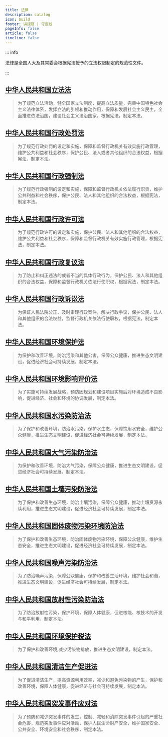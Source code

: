 ```yaml
---
title: 法律
description: catalog
icon: build
footer: 讲规矩 | 守底线
pageInfo: false
article: false
timeline: false
---
```


::: info

法律是全国人大及其常委会根据宪法授予的立法权限制定的规范性文件。

:::

## [中华人民共和国立法法](/posts/P1/zhrmghglff)

<Badge text="有效" type="tip" /><Badge text="2015/03/15施行" type="info" /><Badge text="全国人民代表大会" type="danger" />

>为了规范立法活动，健全国家立法制度，提高立法质量，完善中国特色社会主义法律体系，发挥立法的引领和推动作用，保障和发展社会主义民主，全面推进依法治国，建设社会主义法治国家，根据宪法，制定本法。

## [中华人民共和国行政处罚法](/posts/P1/zhrmghgxzcff)

<Badge text="有效" type="tip" /><Badge text="2021/07/15施行" type="info" /><Badge text="全国人民代表大会" type="danger" />

>为了规范行政处罚的设定和实施，保障和监督行政机关有效实施行政管理，维护公共利益和社会秩序，保护公民、法人或者其他组织的合法权益，根据宪法，制定本法。

## [中华人民共和国行政强制法](/posts/P1/zhrmghgxzqzf)

<Badge text="有效" type="tip" /><Badge text="2012/01/01施行" type="info" /><Badge text="全国人民代表大会常务委员会" type="danger" />

>为了规范行政强制的设定和实施，保障和监督行政机关依法履行职责，维护公共利益和社会秩序，保护公民、法人和其他组织的合法权益，根据宪法，制定本法。

## [中华人民共和国行政许可法](/posts/P1/zhrmghgxzxkf)

<Badge text="有效" type="tip" /><Badge text="2019/04/23施行" type="info" /><Badge text="全国人民代表大会常务委员会" type="danger" />

>为了规范行政许可的设定和实施，保护公民、法人和其他组织的合法权益，维护公共利益和社会秩序，保障和监督行政机关有效实施行政管理，根据宪法，制定本法。

## [中华人民共和国行政复议法](/posts/P1/zhrmghgxzfyf)

<Badge text="有效" type="tip" /><Badge text="2018/01/01施行" type="info" /><Badge text="全国人民代表大会常务委员会" type="danger" />

>为了防止和纠正违法的或者不当的具体行政行为，保护公民、法人和其他组织的合法权益，保障和监督行政机关依法行使职权，根据宪法，制定本法。

## [中华人民共和国行政诉讼法](/posts/P1/zhrmghgxzssf)

<Badge text="有效" type="tip" /><Badge text="2017/07/01施行" type="info" /><Badge text="全国人民代表大会常务委员会" type="danger" />

>为保证人民法院公正、及时审理行政案件，解决行政争议，保护公民、法人和其他组织的合法权益，监督行政机关依法行使职权，根据宪法，制定本法。

## [中华人民共和国环境保护法](/posts/P1/zhrmghghjbhf)

<Badge text="有效" type="tip" /><Badge text="2015/01/01施行" type="info" /><Badge text="全国人民代表大会常务委员会" type="danger" />

>为保护和改善环境，防治污染和其他公害，保障公众健康，推进生态文明建设，促进经济社会可持续发展，制定本法。

## [中华人民共和国环境影响评价法](/posts/P1/zhrmghghjyxpjf)

<Badge text="有效" type="tip" /><Badge text="2018/12/29施行" type="info" /><Badge text="全国人民代表大会常务委员会" type="danger" />

>为了实施可持续发展战略，预防因规划和建设项目实施后对环境造成不良影响，促进经济、社会和环境的协调发展，制定本法。

## [中华人民共和国水污染防治法](/posts/P1/zhrmghgswrfzf)

<Badge text="有效" type="tip" /><Badge text="2018/01/01施行" type="info" /><Badge text="全国人民代表大会常务委员会" type="danger" />

>为了保护和改善环境，防治水污染，保护水生态，保障饮用水安全，维护公众健康，推进生态文明建设，促进经济社会可持续发展，制定本法。

## [中华人民共和国大气污染防治法](/posts/P1/zhrmghgdqwrfzf)

<Badge text="有效" type="tip" /><Badge text="2018/10/26施行" type="info" /><Badge text="全国人民代表大会常务委员会" type="danger" />

>为保护和改善环境，防治大气污染，保障公众健康，推进生态文明建设，促进经济社会可持续发展，制定本法。

## [中华人民共和国土壤污染防治法](/posts/P1/zhrmghgtrwrfzf)

<Badge text="有效" type="tip" /><Badge text="2019/01/01施行" type="info" /><Badge text="全国人民代表大会常务委员会" type="danger" />

>为了保护和改善生态环境，防治土壤污染，保障公众健康，推动土壤资源永续利用，推进生态文明建设，促进经济社会可持续发展，制定本法。

## [中华人民共和国固体废物污染环境防治法](/posts/P1/zhrmghggtfwwrhjfzf)

<Badge text="有效" type="tip" /><Badge text="2020/09/01施行" type="info" /><Badge text="全国人民代表大会常务委员会" type="danger" />

>为了保护和改善生态环境，防治固体废物污染环境，保障公众健康，维护生态安全，推进生态文明建设，促进经济社会可持续发展，制定本法。

## [中华人民共和国噪声污染防治法](/posts/P1/zhrmghgzswrfzf)

<Badge text="有效" type="tip" /><Badge text="2022/06/05施行" type="info" /><Badge text="全国人民代表大会常务委员会" type="danger" />

>为了防治噪声污染，保障公众健康，保护和改善生活环境，维护社会和谐，推进生态文明建设，促进经济社会可持续发展，制定本法。

## [中华人民共和国放射性污染防治法](/posts/P1/zhrmghgfsxwrfzf)

<Badge text="有效" type="tip" /><Badge text="2003/10/01施行" type="info" /><Badge text="全国人民代表大会常务委员会" type="danger" />

>为了防治放射性污染，保护环境，保障人体健康，促进核能、核技术的开发与和平利用，制定本法。

## [中华人民共和国环境保护税法](/posts/P1/zhrmghghjbhsf)

<Badge text="有效" type="tip" /><Badge text="2018/10/26施行" type="info" /><Badge text="全国人民代表大会常务委员会" type="danger" />

>为了保护和改善环境,减少污染物排放，推进生态文明建设，制定本法。

## [中华人民共和国清洁生产促进法](/posts/P1/zhrmghgqjsccjf)

<Badge text="有效" type="tip" /><Badge text="2012/07/01施行" type="info" /><Badge text="全国人民代表大会常务委员会" type="danger" />

>为了促进清洁生产，提高资源利用效率，减少和避免污染物的产生，保护和改善环境，保障人体健康，促进经济与社会可持续发展，制定本法。

## [中华人民共和国突发事件应对法](/posts/P1/zhrmghgtfsjydf)

<Badge text="有效" type="tip" /><Badge text="2007/11/01施行" type="info" /><Badge text="全国人民代表大会常务委员会" type="danger" />

>为了预防和减少突发事件的发生，控制、减轻和消除突发事件引起的严重社会危害，规范突发事件应对活动，保护人民生命财产安全，维护国家安全、公共安全、环境安全和社会秩序，制定本法。